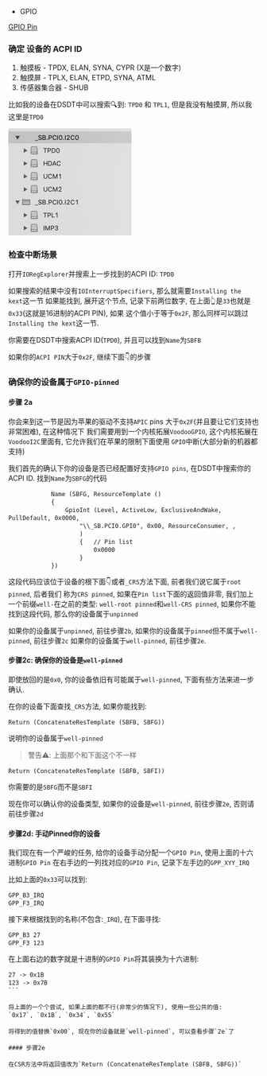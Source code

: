 - GPIO

[GPIO Pin](https://voodooi2c.github.io/#GPIO%20Pinning/GPIO%20Pinning)

### 确定 设备的 ACPI ID 

1. 触摸板 - TPDX, ELAN, SYNA, CYPR (X是一个数字)
2. 触摸屏 - TPLX, ELAN, ETPD, SYNA, ATML
3. 传感器集合器 - SHUB

比如我的设备在DSDT中可以搜索🔍到: `TPD0` 和 `TPL1`, 但是我没有触摸屏, 所以我这里是`TPD0`

![搜索🔍](./touchpad-acpi-id.png)

### 检查中断场景

打开`IORegExplorer`并搜索上一步找到的ACPI ID: `TPD0`

如果搜索的结果中没有`IOInterruptSpecifiers`, 那么就需要`Installing the kext`这一节
如果能找到, 展开这个节点, 记录下前两位数字, 在上面👆是`33`也就是`0x33`(这就是16进制的ACPI PIN), 如果
这个值小于等于`0x2F`, 那么同样可以跳过`Installing the kext`这一节.

你需要在DSDT中搜索ACPI ID(`TPD0`), 并且可以找到`Name`为`SBFB`

如果你的`ACPI PIN`大于`0x2F`, 继续下面👇的步骤

### 确保你的设备属于`GPIO-pinned`
 
#### 步骤 2a

你会来到这一节是因为苹果的驱动不支持`APIC` pins 大于`0x2F`(并且要让它们支持也非常困难), 在这种情况下
我们需要用到一个内核拓展`VoodooGPIO`, 这个内核拓展在`VoodooI2C`里面有, 它允许我们在苹果的限制下面使用
`GPIO`中断(大部分新的机器都支持)

我们首先的确认下你的设备是否已经配置好支持`GPIO pins`, 在DSDT中搜索你的ACPI ID. 找到`Name`为`SBFG`的代码
```dsl
            Name (SBFG, ResourceTemplate ()
            {
                GpioInt (Level, ActiveLow, ExclusiveAndWake, PullDefault, 0x0000,
                    "\\_SB.PCI0.GPI0", 0x00, ResourceConsumer, ,
                    )
                    {   // Pin list
                        0x0000
                    }
            })
```
这段代码应该位于设备的根下面👇或者`_CRS`方法下面, 前者我们说它属于`root pinned`, 后者我们
称为`CRS pinned`, 如果在`Pin list`下面的返回值非零, 我们加上一个前缀`well-`在之前的类型:
`well-root pinned`和`well-CRS pinned`, 如果你不能找到这段代码, 那么你的设备属于`unpinned`

如果你的设备属于`unpinned`, 前往步骤`2b`, 如果你的设备属于`pinned`但不属于`well-pinned`, 前往步骤`2c`
如果你的设备属于`well-pinned`, 前往步骤`2e`.

#### 步骤2c: 确保你的设备是`well-pinned`
即使放回的是`0x0`, 你的设备依旧有可能属于`well-pinned`, 下面有些方法来进一步确认.

在你的设备下面查找`_CRS`方法, 如果你能找到:

```dsl
Return (ConcatenateResTemplate (SBFB, SBFG))
```
说明你的设备属于`well-pinned`

> 警告⚠️: 上面那个和下面这个不一样

```dsl
Return (ConcatenateResTemplate (SBFB, SBFI))
```
你需要的是`SBFG`而不是`SBFI`

现在你可以确认你的设备类型, 如果你的设备是`well-pinned`, 前往步骤`2e`, 否则请前往步骤`2d`

#### 步骤2d: 手动Pinned你的设备

我们现在有一个严峻的任务, 给你的设备手动分配一个`GPIO Pin`, 使用上面的十六进制`GPIO Pin`
在右手边的一列找对应的`GPIO Pin`, 记录下左手边的`GPP_XYY_IRQ`

比如上面的`0x33`可以找到:
```
GPP_B3_IRQ
GPP_F3_IRQ
```

接下来根据找到的名称(不包含:`_IRQ`), 在下面寻找:

```
GPP_B3 27
GPP_F3 123
```
在上面右边的数字就是十进制的`GPIO Pin`将其装换为十六进制: 
```
27 -> 0x1B
123 -> 0x7B
``` 

将上面的一个个尝试, 如果上面的都不行(非常少的情况下), 使用一些公共的值:
`0x17`, `0x1B`, `0x34`, `0x55`

将得到的值替换`0x00`, 现在你的设备就是`well-pinned`, 可以查看步骤`2e`了

#### 步骤2e

在CSR方法中将返回值改为`Return (ConcatenateResTemplate (SBFB, SBFG))`